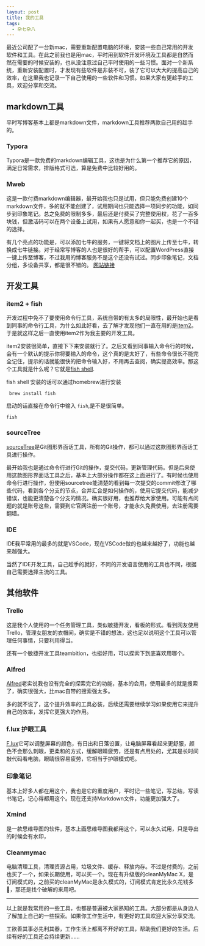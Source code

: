 ```yaml
---
layout: post
title: 我的工具
tags: 
  - 杂七杂八
---
```


最近公司配了一台新mac，需要重新配置电脑的环境，安装一些自己常用的开发软件和工具。在此之前我也是用mac，平时用到软件开发环境及工具都是自然而然在需要的时候安装的，也从没注意过自己平时使用的一些习惯。面对一个新系统，重新安装配置时，才发现有些软件是非装不可，装了它可以大大的提高自己的效率，在这里我也记录一下自己使用的一些软件和习惯。如果大家有更趁手的工具，欢迎分享和交流。


## markdown工具
   平时写博客基本上都是markdown文件，markdown工具推荐两款自己用的趁手的。
    
   ### Typora
    
   Typora是一款免费的markdown编辑工具，这也是为什么第一个推荐它的原因，满足日常需求，排版格式可选，算是免费中比较好用的。
    
   ### Mweb
   
   这是一款付费markdown编辑器，最开始我也只是试用，但只能免费创建10个markdown文件，多的就不能创建了，试用期间也只能选择一项同步的功能，如同步到印象笔记。总之免费的限制多多，最后还是付费买了完整使用权，花了一百多块钱，但激活码可以在两个设备上试用，如果有人愿意和你一起买，也是一个不错的选择。
   
   有几个亮点的功能是，可以添加七牛的服务，一键将文档上的图片上传至七牛，转换成七牛链接。对于经常写博客的人也是很好的帮手，可以配置WordPress直接一键上传至博客，不过我用的博客服务不是这个还没有试过。同步印象笔记，文档分组，多设备共享，都是很不错的。 [网站链接](https://zh.mweb.im/)

## 开发工具

### item2 + fish

开发过程中免不了要使用命令行工具，系统自带的有太多的局限性，最开始也是看到同事的命令行工具，为什么如此好看，去了解才发现他们一直在用的是[item2](https://www.iterm2.com/)。于是就这样之后一直使用item2作为我主要的开发工具。

item2安装很简单，直接下下来安装就行了。之后又看到同事输入命令行的时候，会有一个默认的提示你将要输入的命令，这个真的是太好了，有些命令很长不能完全记住，提示的话就能很快的把命令输入好，不用再去查阅，确实提高效率。那这个工具就是什么呢？它就是[fish shell](http://fishshell.com/).

fish shell 安装的话可以通过homebrew进行安装

```shell
 brew install fish
```

启动的话直接在命令行中输入 `fish`,是不是很简单。

```shell
fish
```

### sourceTree

[sourceTree](https://cn.atlassian.com/software/sourcetree)是Git图形界面话工具，所有的Git操作，都可以通过这款图形界面话工具进行操作。

最开始我也是通过命令行进行Git的操作，提交代码，更新管理代码。但是后来使用这款图形界面话工具之后，基本上大部分操作都在这上面进行了。有时候也使用命令行进行操作，但使用sourcetree能清楚的看到每一次提交的commit修改了哪些代码，看到各个分支的节点，合并汇合是如何操作的，使用它提交代码，能减少错误，也能更清楚各个分支的情况。确实很好用，也推荐给大家使用。可能有点问题的就是账号这些，需要到它官网注册一个账号，才能永久免费使用，去注册需要翻墙。

### IDE

IDE我平常用的最多的就是VSCode，现在VSCode做的也越来越好了，功能也越来越强大。

当然了IDE开发工具，自己趁手的就好，不同的开发语言使用的工具也不同，根据自己需要选择主流的工具。

## 其他软件

### Trello

这是我个人使用的一个任务管理工具，类似敏捷开发，看板的形式。看到网友使用Trello，管理女朋友的衣帽间，确实是不错的想法，这也足以说明这个工具可以管理任何事情，只要利用得当。

还有一个敏捷开发工具teambition，也挺好用，可以探索下到底喜欢用哪个。

### Alfred

[Alfred](https://www.alfredapp.com/)老实说我也没有完全的探索完它的功能，基本的会用，使用最多的就是搜索了，确实很强大，比mac自带的搜索强太多。

多的就不说了，这个提升效率的工具必装，后续还需要继续学习如果使用它来提升自己的效率，发挥它更强大的作用。

### f.lux 护眼工具

[F.lux](https://justgetflux.com/)它可以调整屏幕的颜色，有日出和日落设置，让电脑屏幕看起来更舒服，颜色不会那么刺眼，更柔和的方式，缓解眼睛疲劳，还是有点用处的，尤其是长时间敲代码看电脑，眼睛很容易疲劳，它相当于护眼模式吧。

### 印象笔记

基本上好多人都在用这个，我也是它的重度用户，平时记一些笔记，写总结，写读书笔记，记心得都用这个。现在还支持Markdown文件，功能更加强大了。

### Xmind

是一款思维导图的软件，基本上画思维导图我都用这个，可以永久试用，只是导出的时候会有水印，

### Cleanmymac

电脑清理工具，清理资源占用，垃圾文件、缓存、释放内存。不过是付费的，之前也买了一个，如果长期使用，可以买一个。现在有升级版的cleanMyMac X，是订阅模式的，之前买的cleanMyMac是永久模式的，订阅模式肯定比永久花钱多🤣，那还是找个破解的来用吧。

---
以上就是我常用的一些工具，也都是普遍被大家熟知的工具。大部分都是从身边人了解加上自己的一些探索。如果你工作生活中，有更好的工具欢迎大家分享交流。

工欲善其事必先利其器，工作生活上都离不开好的工具，帮助我们更好的生活。后续有好的工具还会持续更新……